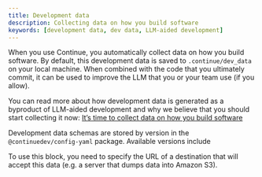 ```yaml
---
title: Development data
description: Collecting data on how you build software
keywords: [development data, dev data, LLM-aided development]
---
```


When you use Continue, you automatically collect data on how you build software. By default, this development data is saved to `.continue/dev_data` on your local machine. When combined with the code that you ultimately commit, it can be used to improve the LLM that you or your team use (if you allow).

You can read more about how development data is generated as a byproduct of LLM-aided development and why we believe that you should start collecting it now: [It’s time to collect data on how you build software](https://blog.continue.dev/its-time-to-collect-data-on-how-you-build-software)

Development data schemas are stored by version in the `@continuedev/config-yaml` package. Available versions include

<!-- HUB_TODO - finish and link to github -->

To use this block, you need to specify the URL of a destination that will accept this data (e.g. a server that dumps data into Amazon S3).
